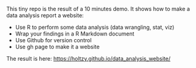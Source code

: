 This tiny repo is the result of a 10 minutes demo. It shows how to make a data analysis report a website:

- Use R to perform some data analysis (data wrangling, stat, viz)
- Wrap your findings in a R Markdown document
- Use Github for version control
- Use gh page to make it a website

The result is here:
https://holtzy.github.io/data_analysis_website/
